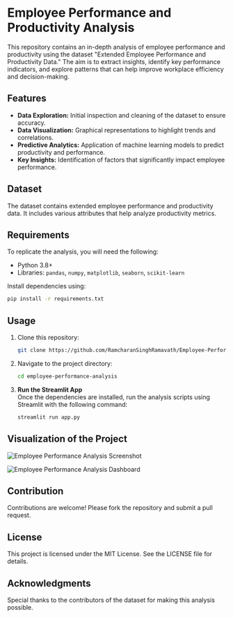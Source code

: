 # Employee Performance and Productivity Analysis

This repository contains an in-depth analysis of employee performance and productivity using the dataset "Extended Employee Performance and Productivity Data." The aim is to extract insights, identify key performance indicators, and explore patterns that can help improve workplace efficiency and decision-making.

## Features
- **Data Exploration:** Initial inspection and cleaning of the dataset to ensure accuracy.
- **Data Visualization:** Graphical representations to highlight trends and correlations.
- **Predictive Analytics:** Application of machine learning models to predict productivity and performance.
- **Key Insights:** Identification of factors that significantly impact employee performance.

## Dataset
The dataset contains extended employee performance and productivity data. It includes various attributes that help analyze productivity metrics.

## Requirements
To replicate the analysis, you will need the following:

- Python 3.8+
- Libraries: `pandas`, `numpy`, `matplotlib`, `seaborn`, `scikit-learn`

Install dependencies using:
```bash
pip install -r requirements.txt
```

## Usage
1. Clone this repository:
   ```bash
   git clone https://github.com/RamcharanSinghRamavath/Employee-Performance-Analysis.git
   ```
2. Navigate to the project directory:
   ```bash
   cd employee-performance-analysis
   ```
3. **Run the Streamlit App**  
   Once the dependencies are installed, run the analysis scripts using Streamlit with the following command:
   ```bash
   streamlit run app.py

## Visualization of the Project
![Employee Performance Analysis Screenshot](https://github.com/RamcharanSinghRamavath/Employee-Performance-Analysis/blob/main/Assets/Screenshot%202025-01-21%20093046.png)

![Employee Performance Analysis Dashboard](https://github.com/RamcharanSinghRamavath/Employee-Performance-Analysis/blob/main/Assets/Screenshot%202025-01-21%20093103.png)



## Contribution
Contributions are welcome! Please fork the repository and submit a pull request.

## License
This project is licensed under the MIT License. See the LICENSE file for details.

## Acknowledgments
Special thanks to the contributors of the dataset for making this analysis possible.
